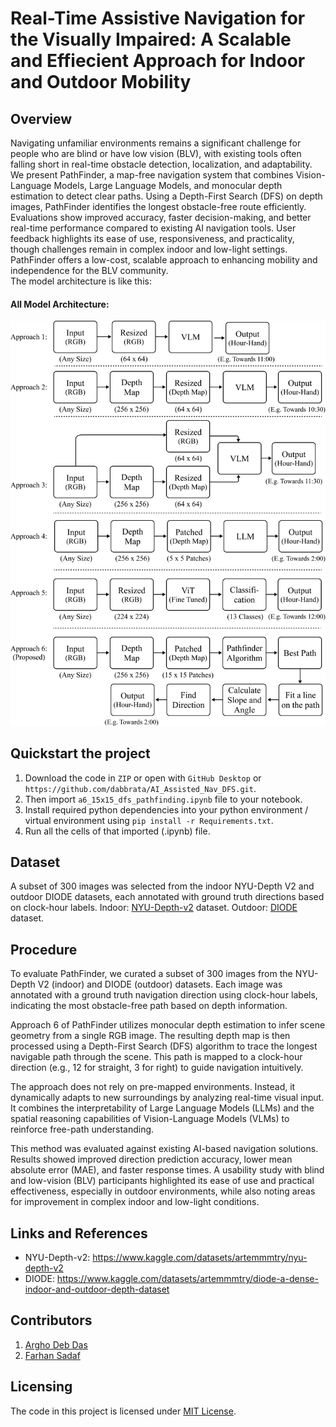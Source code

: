 # Real-Time Assistive Navigation for the Visually Impaired: A Scalable and Effiecient Approach for Indoor and Outdoor Mobility

## Overview
Navigating unfamiliar environments remains a significant challenge for people who are blind or have low vision (BLV), with existing tools often falling short in real-time obstacle detection, localization, and adaptability. We present PathFinder, a map-free navigation system that combines Vision-Language Models, Large Language Models, and monocular depth estimation to detect clear paths.
Using a Depth-First Search (DFS) on depth images, PathFinder identifies the longest obstacle-free route efficiently. Evaluations show improved accuracy, faster decision-making, and better real-time performance compared to existing AI navigation tools. User feedback highlights its ease of use, responsiveness, and practicality, though challenges remain in complex indoor and low-light settings.
PathFinder offers a low-cost, scalable approach to enhancing mobility and independence for the BLV community.
<br/>The model architecture is like this:<br/>
#### All Model Architecture:
<img src="Images/all_model_arch.png" /><br/>

## Quickstart the project
1. Download the code in `ZIP` or open with `GitHub Desktop` or `https://github.com/dabbrata/AI_Assisted_Nav_DFS.git`.
2. Then import `a6_15x15_dfs_pathfinding.ipynb` file to your notebook.
3. Install required python dependencies into your python environment / virtual environment using `pip install -r Requirements.txt`.
4. Run all the cells of that imported (.ipynb) file.

## Dataset
A subset of 300 images was selected from the indoor NYU-Depth V2 and outdoor DIODE datasets, each annotated with ground truth directions based on clock-hour labels. 
Indoor: [NYU-Depth-v2](https://www.kaggle.com/datasets/artemmmtry/nyu-depth-v2) dataset.
Outdoor: [DIODE](https://www.kaggle.com/datasets/artemmmtry/diode-a-dense-indoor-and-outdoor-depth-dataset) dataset.
## Procedure
To evaluate PathFinder, we curated a subset of 300 images from the NYU-Depth V2 (indoor) and DIODE (outdoor) datasets. Each image was annotated with a ground truth navigation direction using clock-hour labels, indicating the most obstacle-free path based on depth information.

Approach 6 of PathFinder utilizes monocular depth estimation to infer scene geometry from a single RGB image. The resulting depth map is then processed using a Depth-First Search (DFS) algorithm to trace the longest navigable path through the scene. This path is mapped to a clock-hour direction (e.g., 12 for straight, 3 for right) to guide navigation intuitively.

The approach does not rely on pre-mapped environments. Instead, it dynamically adapts to new surroundings by analyzing real-time visual input. It combines the interpretability of Large Language Models (LLMs) and the spatial reasoning capabilities of Vision-Language Models (VLMs) to reinforce free-path understanding.

This method was evaluated against existing AI-based navigation solutions. Results showed improved direction prediction accuracy, lower mean absolute error (MAE), and faster response times. A usability study with blind and low-vision (BLV) participants highlighted its ease of use and practical effectiveness, especially in outdoor environments, while also noting areas for improvement in complex indoor and low-light conditions.


## Links and References
- NYU-Depth-v2: https://www.kaggle.com/datasets/artemmmtry/nyu-depth-v2
- DIODE: https://www.kaggle.com/datasets/artemmmtry/diode-a-dense-indoor-and-outdoor-depth-dataset

## Contributors
1. [Argho Deb Das](https://github.com/MrArgho)
2. [Farhan Sadaf](https://github.com/FarhanSadaf)

## Licensing
The code in this project is licensed under [MIT License](LICENSE).
